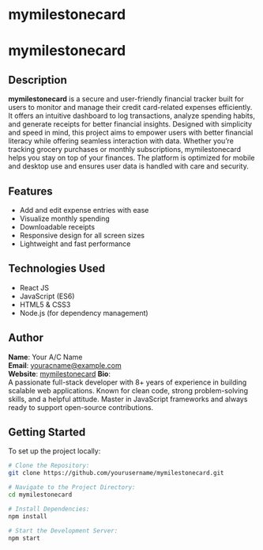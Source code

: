 # mymilestonecard
# mymilestonecard

## Description

**mymilestonecard** is a secure and user-friendly financial tracker built for users to monitor and manage their credit card-related expenses efficiently. It offers an intuitive dashboard to log transactions, analyze spending habits, and generate receipts for better financial insights. Designed with simplicity and speed in mind, this project aims to empower users with better financial literacy while offering seamless interaction with data. Whether you’re tracking grocery purchases or monthly subscriptions, mymilestonecard helps you stay on top of your finances. The platform is optimized for mobile and desktop use and ensures user data is handled with care and security.

## Features

- Add and edit expense entries with ease
- Visualize monthly spending
- Downloadable receipts
- Responsive design for all screen sizes
- Lightweight and fast performance

## Technologies Used

- React JS
- JavaScript (ES6)
- HTML5 & CSS3
- Node.js (for dependency management)

## Author

**Name**: Your A/C Name  
**Email**: youracname@example.com  
**Website**: [mymilestonecard](https://www.mymilestonecard.onl)
**Bio**:  
A passionate full-stack developer with 8+ years of experience in building scalable web applications. Known for clean code, strong problem-solving skills, and a helpful attitude. Master in JavaScript frameworks and always ready to support open-source contributions.

## Getting Started

To set up the project locally:

```bash
# Clone the Repository:
git clone https://github.com/yourusername/mymilestonecard.git

# Navigate to the Project Directory:
cd mymilestonecard

# Install Dependencies:
npm install

# Start the Development Server:
npm start
